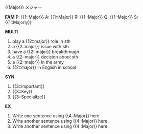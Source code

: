 {{Major}}
メジャー 


**FAM**
P: {{1::Major}}
A: {{1::Major}}
R: {{1::Major}}
Q: {{1::Major}}
S: {{1::Majorly}}

**MULTI**
1. play a {{2::major}} role in sth
2. a {{2::major}} issue with sth
3. have a {{2::major}} breakthrough
4. a {{2::major}} decision about sth
5. a {{2::major}} in the army
6. {{2::major}} in English in school

**SYN**
1. {{3::Important}}
2. {{3::Key}}
3. {{3::Specialize}}

**EX**
1. Write one sentence using {{4::Major}} here. 
2. Write another sentence using {{4::Major}} here.
3. Write another sentence using {{4::Major}} here.